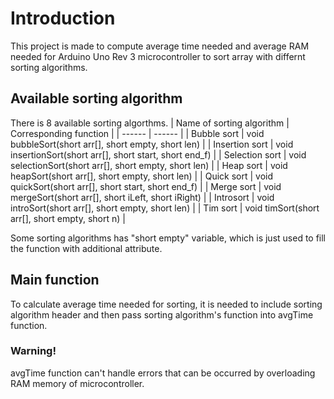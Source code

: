 # Introduction
This project is made to compute average time needed and average RAM needed for Arduino Uno Rev 3 microcontroller to sort array with differnt sorting algorithms.
## Available sorting algorithm
There is 8 available sorting algorthms.
| Name of sorting algorithm | Corresponding function |
| ------ | ------ |
| Bubble sort | void bubbleSort(short arr[], short empty, short len) |
| Insertion sort | void insertionSort(short arr[], short start, short end_f) |
| Selection sort | void selectionSort(short arr[], short empty, short len) |
| Heap sort | void heapSort(short arr[], short empty, short len) |
| Quick sort | void quickSort(short arr[], short start, short end_f) |
| Merge sort | void mergeSort(short arr[], short iLeft, short iRight) |
| Introsort | void introSort(short arr[], short empty, short len) |
| Tim sort | void timSort(short arr[], short empty, short n) |

Some sorting algorithms has "short empty" variable, which is just used to fill the function with additional attribute.
## Main function
To calculate average time needed for sorting, it is needed to include sorting algorithm header and then pass sorting algorithm's function into avgTime function.
### Warning!
avgTime function can't handle errors that can be occurred by overloading RAM memory of microcontroller.

